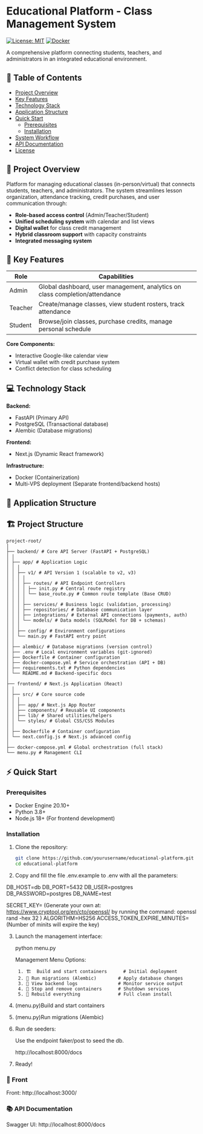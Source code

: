 # Educational Platform - Class Management System

[![License: MIT](https://img.shields.io/badge/License-MIT-blue.svg)](https://opensource.org/licenses/MIT)
[![Docker](https://img.shields.io/badge/Docker-Containers-blue)](https://www.docker.com/)

A comprehensive platform connecting students, teachers, and administrators in an integrated educational environment.

## 📌 Table of Contents
- [Project Overview](#-project-overview)
- [Key Features](#-key-features)
- [Technology Stack](#-technology-stack)
- [Application Structure](#-application-structure)
- [Quick Start](#-quick-start)
  - [Prerequisites](#prerequisites)
  - [Installation](#installation)
- [System Workflow](#-system-workflow)
- [API Documentation](#-api-documentation)
- [License](#-license)

## 🌟 Project Overview

Platform for managing educational classes (in-person/virtual) that connects students, teachers, and administrators. The system streamlines lesson organization, attendance tracking, credit purchases, and user communication through:

- **Role-based access control** (Admin/Teacher/Student)
- **Unified scheduling system** with calendar and list views
- **Digital wallet** for class credit management
- **Hybrid classroom support** with capacity constraints
- **Integrated messaging system**

## 🚀 Key Features

| Role        | Capabilities                                                                 |
|-------------|------------------------------------------------------------------------------|
| Admin       | Global dashboard, user management, analytics on class completion/attendance  |
| Teacher     | Create/manage classes, view student rosters, track attendance                |
| Student     | Browse/join classes, purchase credits, manage personal schedule              |

**Core Components:**
- Interactive Google-like calendar view
- Virtual wallet with credit purchase system
- Conflict detection for class scheduling
<!-- - Real-time notifications -->

## 💻 Technology Stack

**Backend:**
- FastAPI (Primary API)
- PostgreSQL (Transactional database)
- Alembic (Database migrations)

**Frontend:**
- Next.js (Dynamic React framework)

**Infrastructure:**
- Docker (Containerization)
- Multi-VPS deployment (Separate frontend/backend hosts)

## 📂 Application Structure

## 🏗️ Project Structure

```text
project-root/
│
├── backend/ # Core API Server (FastAPI + PostgreSQL)
│ │
│ ├── app/ # Application Logic
│ ️│ │
│ │ ├── v1/ # API Version 1 (scalable to v2, v3)
│ │ │ │
│ │ │ ├── routes/ # API Endpoint Controllers
│ │ │ │ ├── init.py # Central route registry
│ │ │ │ └── base_route.py # Common route template (Base CRUD)
│ │ │ │
│ │ │ ├── services/ # Business logic (validation, processing)
│ │ │ ├── repositories/ # Database communication layer
│ │ │ ├── integrations/ # External API connections (payments, auth)
│ │ │ └── models/ # Data models (SQLModel for DB + schemas)
│ │ │
│ │ ├── config/ # Environment configurations
│ │ └── main.py # FastAPI entry point
│ │
│ ├── alembic/ # Database migrations (version control)
│ ├── .env # Local environment variables (git-ignored)
│ ├── Dockerfile # Container configuration
│ ├── docker-compose.yml # Service orchestration (API + DB)
│ ├── requirements.txt # Python dependencies
│ └── README.md # Backend-specific docs
│
├── frontend/ # Next.js Application (React)
│ │
│ ├── src/ # Core source code
│ │ │
│ │ ├── app/ # Next.js App Router
│ ️│ ├── components/ # Reusable UI components
│ │ ├── lib/ # Shared utilities/helpers
│ │ └── styles/ # Global CSS/CSS Modules
│ │
│ ├── Dockerfile # Container configuration
│ └── next.config.js # Next.js advanced config
│
├── docker-compose.yml # Global orchestration (full stack)
└── menu.py # Management CLI
```

## ⚡ Quick Start

### Prerequisites
- Docker Engine 20.10+
- Python 3.8+
- Node.js 18+ (For frontend development)

### Installation

1. Clone the repository:
   ```bash
   git clone https://github.com/yourusername/educational-platform.git
   cd educational-platform

2. Copy and fill the file .env.example to .env with all the parameters:

  DB_HOST=db
  DB_PORT=5432
  DB_USER=postgres
  DB_PASSWORD=postgres
  DB_NAME=test
  
  SECRET_KEY= (Generate your own at:
  https://www.cryptool.org/en/cto/openssl/
  by running the command:
  openssl rand -hex 32
  )
  ALGORITHM=HS256
  ACCESS_TOKEN_EXPIRE_MINUTES=(Number of minits will expire the key)

3. Launch the management interface:

    python menu.py

    Management Menu Options:

        1. 🏗️  Build and start containers      # Initial deployment
        2. 🐘 Run migrations (Alembic)        # Apply database changes
        3. 📜 View backend logs               # Monitor service output
        4. 🛑 Stop and remove containers      # Shutdown services
        5. 🔄 Rebuild everything              # Full clean install

4. (menu.py)Build and start containers

5. (menu.py)Run migrations (Alembic)

6. Run de seeders:
    
    Use the endpoint faker/post to seed the db.

    http://localhost:8000/docs

7. Ready!


### 📜 Front
Front: http://localhost:3000/
### 📚 API Documentation
Swagger UI: http://localhost:8000/docs

